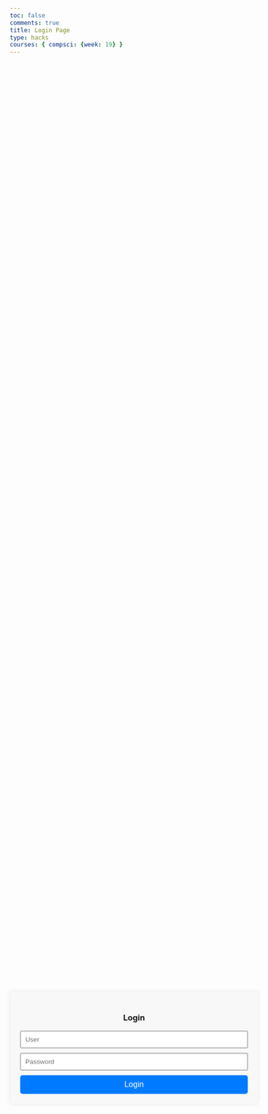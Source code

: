 ```yaml
---
toc: false
comments: true
title: Login Page
type: hacks
courses: { compsci: {week: 19} }
---
```


<head>
    <meta charset="UTF-8">
    <meta name="viewport" content="width=device-width, initial-scale=1.0">
    <title>Login Page</title>
    <style>
        /* Add your SCSS styles here */
        .CONTAINER {
            display: flex;
            justify-content: center;
            align-items: center;
            height: 100vh;
        }
        .CARD {
            background-color: #f8f8f8;
            padding: 20px;
            border-radius: 5px;
            box-shadow: 0 0 10px rgba(0, 0, 0, 0.1);
        }
        h3 {
            text-align: center;
        }
        .input {
            width: 100%;
            margin-bottom: 10px;
            padding: 8px;
            box-sizing: border-box;
        }
        .signInButton {
            width: 100%;
            padding: 10px;
            background-color: #007bff;
            color: #fff;
            border: none;
            border-radius: 5px;
            cursor: pointer;
            font-size: 16px;
        }
        .signInButton:hover {
            background-color: #0056b3;
        }
    </style>
</head>
<body>

<div class="CONTAINER">
    <!-- This is the card that holds the login fields and button -->
    <div class="CARD">
        <h3>Login</h3> <!-- The title of the form -->
        <!-- The input field for the email, with a placeholder for user guidance -->
        <input id="uid" class="input" placeholder="User">
        <!-- The input field for the password -->
        <input id="password" class="input" placeholder="Password">
        <!-- The login button with an onclick attribute that calls the login_user() function -->
        <button class="signInButton" onclick="login_user()">Login</button>
    </div>
    <script>
        function userDbRequest() {
        // prepare HTML result container for new output
        const resultContainer = document.getElementById("result");
        // set options for cross origin header request
        const options = {
          method: 'GET', // *GET, POST, PUT, DELETE, etc.
          mode: 'cors', // no-cors, *cors, same-origin
          cache: 'default', // *default, no-cache, reload, force-cache, only-if-cached
          credentials: 'include', // include, *same-origin, omit
          headers: {
            'Content-Type': 'application/json',
          },
        };
        fetch("http://localhost:8086/api/users/authenticate", options)
          .then(response => {
            if (response.status !== 200) {
                const errorMsg = 'Database response error: ' + response.status;
                console.log(errorMsg);
                const tr = document.createElement("tr");
                const td = document.createElement("td");
                td.innerHTML = errorMsg;
                tr.appendChild(td);
                resultContainer.appendChild(tr);
                return;
            }
            // valid response will contain json data
            response.json().then(data => {
                console.log(data);
                for (const row of data) {
                  // tr and td build out for each row
                  const tr = document.createElement("tr");
                  const name = document.createElement("td");
                  const id = document.createElement("td");
                  const age = document.createElement("td");
                  // data is specific to the API
                  name.innerHTML = row.name;
                  id.innerHTML = row.email;
                  age.innerHTML = row.age;
                  // this build td's into tr
                  tr.appendChild(name);
                  tr.appendChild(id);
                  tr.appendChild(age);
                  // add HTML to container
                  resultContainer.appendChild(tr);
                }
            })
        })
        // catch fetch errors (ie ACCESS to server blocked)
        .catch(err => {
          console.error(err);
          const tr = document.createElement("tr");
          const td = document.createElement("td");
          td.innerHTML = err + ": " + url;
          tr.appendChild(td);
          resultContainer.appendChild(tr);
        });
      }
      // This function is called when the user clicks the login button.
    function login_user() {
        // STEP ONE: PREPARE THE REQUEST
        // Create a Headers object to set the type of content we're sending, which is JSON.
        var myHeaders = new Headers();
        myHeaders.append("Content-Type", "application/json");
        // Collect user input from the login form fields for email and password.
        var raw = JSON.stringify({
            "uid": document.getElementById("uid").value,
            "password": document.getElementById("password").value
            // Uncomment the following lines for quick testing with pre-defined credentials.
            //"email": "test@gmail.com",
            //"password": "123Lebron!"
        });
        // Print the collected data to the console for debugging purposes.
        console.log(raw);
        // Set up the options for the fetch request, including method, headers, and body.
        var requestOptions = {
            method: 'POST', // The method is POST because we're sending data.
            headers: myHeaders, // Attach the headers, including our content type.
            credentials: 'include', // Include credentials in case of cookies, etc.
            body: raw, // Attach the user input data as the request body.
            redirect: 'follow' // Follow any redirects automatically.
        };
        // STEP TWO: MAKE THE REQUEST TO THE SERVER
        // Send the request to the backend to authenticate the user.
        fetch("http://localhost:8086/api/users/authenticate", requestOptions)
        .then(response => {
            // If the response is not OK, handle the different kinds of login errors.
            if (!response.ok) {
                const errorMsg = 'Login error: ' + response.status;
                console.log(errorMsg);
                // Switch statement to handle different HTTP status codes.
                switch (response.status) {
                    case 401:
                        // Status 401 means unauthorized, indicating wrong credentials.
                        alert("Incorrect username or password");
                        break;
                    case 403:
                        // Status 403 means forbidden, indicating lack of permission.
                        alert("Access forbidden. You do not have permission to access this resource.");
                        break;
                    case 404:
                        // Status 404 means not found, indicating the user doesn't exist.
                        alert("User not found. Please check your credentials.");
                        break;
                    // More cases can be added for other HTTP status codes as needed.
                    default:
                        // A default case to handle any other errors.
                        alert("Login failed. Please try again later.");
                }
                // Reject the promise if there is an error.
                return Promise.reject('Login failed');
            }
            // If the response is OK, convert it from JSON to a text format.
            return response.text()
        })
        .then(result => {
            // If the login is successful, print the result to the console.
            console.log(result);
        })
        .catch(error => {
            // If there is a problem during the fetch or during processing, log the error.
            console.error('Error during login:', error);
        });
    }
    </script>
    